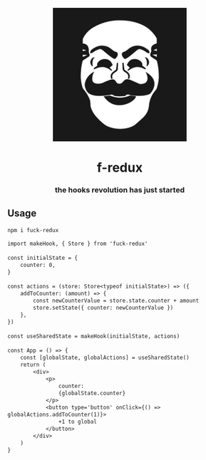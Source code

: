 <p align="center"><img width="300" src="./.github/logo.jpg"/></p>
<h1 align="center">f-redux</h1>
<h3 align="center">the hooks revolution has just started</h3>



## Usage
```
npm i fuck-redux
```
```tsx
import makeHook, { Store } from 'fuck-redux'

const initialState = {
    counter: 0,
}

const actions = (store: Store<typeof initialState>) => ({
    addToCounter: (amount) => {
        const newCounterValue = store.state.counter + amount
        store.setState({ counter: newCounterValue })
    },
})

const useSharedState = makeHook(initialState, actions)

const App = () => {
    const [globalState, globalActions] = useSharedState()
    return (
        <div>
            <p>
                counter:
                {globalState.counter}
            </p>
            <button type='button' onClick={() => globalActions.addToCounter(1)}>
                +1 to global
            </button>
        </div>
    )
}
```
